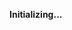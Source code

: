 **Initializing...**
<!--
- 👋 Hi, I’m @Vzpct
- 👀 I’m interested in C# and 
- 🌱 I’m currently learning ...
- 💞️ I’m looking to collaborate on ...
- 📫 How to reach me ...
- 😄 Pronouns: ...
- ⚡ Fun fact: ...
-->
<!---
Vzpct/Vzpct is a ✨ special ✨ repository because its `README.md` (this file) appears on your GitHub profile.
You can click the Preview link to take a look at your changes.
--->
